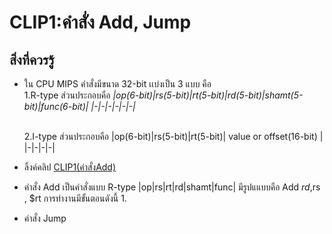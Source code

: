 # CLIP1:คำสั่ง Add, Jump
## สิ่งที่ควรรู้
- ใน CPU MIPS คำสั่งมีขนาด 32-bit เเบ่งเป็น 3 แบบ คือ
  <br> 1.R-type ส่วนประกอบคือ
  *|op(6-bit)|rs(5-bit)|rt(5-bit)|rd(5-bit)|shamt(5-bit)|func(6-bit)|
  |-|-|-|-|-|-|*
  
  <br> 2.I-type ส่วนประกอบคือ
  |op(6-bit)|rs(5-bit)|rt(5-bit)|   value or offset(16-bit)   |
  |-|-|-|-|


- ลิ้งค์คลิป [CLIP1(คำสั่งAdd)](https://youtu.be/U5B8R18Q3nM)

- คำสั่ง Add เป็นคำสั่งแบบ R-type |op|rs|rt|rd|shamt|func|
  มีรูปแแบบคือ Add $rd ,$rs , $rt การทำงานมีขั้นตอนดังนี้
  1.

- คำสั่ง Jump
